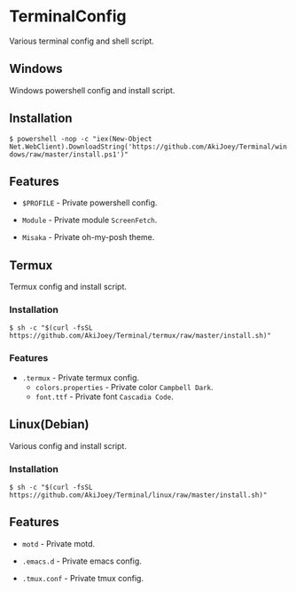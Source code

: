 # TerminalConfig

Various terminal config and shell script.

## Windows

Windows powershell config and install script.

## Installation

`$ powershell -nop -c "iex(New-Object Net.WebClient).DownloadString('https://github.com/AkiJoey/Terminal/windows/raw/master/install.ps1')"`

## Features

* `$PROFILE` - Private powershell config.
+ `Module` - Private module `ScreenFetch`.
* `Misaka` - Private oh-my-posh theme.

## Termux

Termux config and install script.

### Installation

`$ sh -c "$(curl -fsSL https://github.com/AkiJoey/Terminal/termux/raw/master/install.sh)"`

### Features

- `.termux` - Private termux config.
  * `colors.properties` - Private color `Campbell Dark`.
  * `font.ttf` - Private font `Cascadia Code`.

## Linux(Debian)

Various config and install script.

### Installation

`$ sh -c "$(curl -fsSL https://github.com/AkiJoey/Terminal/linux/raw/master/install.sh)"`

## Features

* `motd` - Private motd.
+ `.emacs.d` - Private emacs config.
* `.tmux.conf` - Private tmux config.
